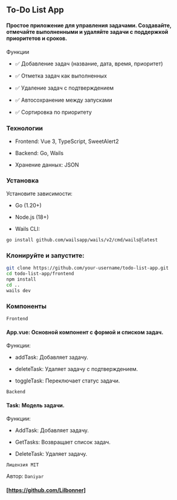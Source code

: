 ## To-Do List App
#### Простое приложение для управления задачами. Создавайте, отмечайте выполненными и удаляйте задачи с поддержкой приоритетов и сроков.

Функции
- ✅ Добавление задач (название, дата, время, приоритет)

- ✅ Отметка задач как выполненных

- ✅ Удаление задач с подтверждением

- ✅ Автосохранение между запусками

- ✅ Сортировка по приоритету

### Технологии
- Frontend: Vue 3, TypeScript, SweetAlert2

- Backend: Go, Wails

- Хранение данных: JSON

### Установка
Установите зависимости:

- Go (1.20+)

- Node.js (18+)

- Wails CLI:


``` bash 
go install github.com/wailsapp/wails/v2/cmd/wails@latest
```

### Клонируйте и запустите:

```bash
git clone https://github.com/your-username/todo-list-app.git
cd todo-list-app/frontend
npm install
cd ..
wails dev 
```
### Компоненты
`Frontend`
#### App.vue: Основной компонент с формой и списком задач.

Функции:

- addTask: Добавляет задачу.

- deleteTask: Удаляет задачу с подтверждением.

- toggleTask: Переключает статус задачи.

`Backend`
#### Task: Модель задачи.

Функции:

- AddTask: Добавляет задачу.

- GetTasks: Возвращает список задач.

- DeleteTask: Удаляет задачу.

`Лицензия
MIT`

Автор:
`Daniyar`
#### [https://github.com/Lilbonner]